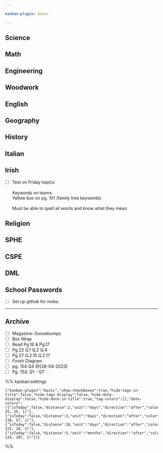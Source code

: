 ```yaml
---

kanban-plugin: basic

---
```


## Science



## Math



## Engineering



## Woodwork



## English



## Geography



## History



## Italian



## Irish

- [ ] Test on Friday topics:<br><br>Keywords on teams.<br>Yellow box on pg. 101 (family tree keywords).<br><br>Must be able to spell all words and know what they mean.


## Religion



## SPHE



## CSPE



## DML



## School Passwords

- [ ] Set up github for notes.


***

## Archive

- [ ] Magazine: Goosebumps
- [ ] Box Wrap
- [ ] Read Pg.16 & Pg.17
- [ ] Pg.22 Q.1 Q.2 Q.4
- [ ] Pg.27 Q.2.15 Q.2.17
- [ ] Finish Diagram
- [ ] pg. 154 Q4 @{28-04-2023}
- [ ] Pg. 154, Q1 - Q7

%% kanban:settings
```
{"kanban-plugin":"basic","show-checkboxes":true,"hide-tags-in-title":false,"hide-tags-display":false,"hide-date-display":false,"hide-date-in-title":true,"tag-colors":[],"date-colors":[{"isToday":false,"distance":2,"unit":"days","direction":"after","color":"rgba(226, 25, 25, 1)"},{"isToday":false,"distance":3,"unit":"days","direction":"after","color":"rgba(231, 138, 57, 1)"},{"isToday":false,"distance":10,"unit":"days","direction":"after","color":"rgba(156, 225, 20, 1)"},{"isToday":false,"distance":5,"unit":"months","direction":"after","color":"rgba(16, 124, 207, 1)"}]}
```
%%